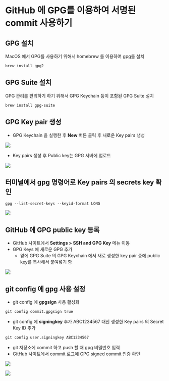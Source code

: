 # GitHub 에 GPG를 이용하여 서명된 commit 사용하기

## GPG 설치
MacOS 에서 GPG를 사용하기 위해서 homebrew 를 이용하여 gpg를 설치

```
brew install gpg2
```

## GPG Suite 설치

GPG 관리를 편리하기 하기 위해서 GPG Keychain 등이 포함된 GPG Suite 설치

```
brew install gpg-suite
```

## GPG Key pair 생성

* GPG Keychain 을 실행한 후 **New** 버튼 클릭 후 새로운 Key pairs 생성

![](https://hbn-blog-assets.s3.ap-northeast-2.amazonaws.com/sungkwang/2021/02/Screen_Shot_2021-02-02_at_1_04_31_AM.png)

* Key pairs 생성 후 Public key는 GPG 서버에 업로드

![](https://hbn-blog-assets.s3.ap-northeast-2.amazonaws.com/sungkwang/2021/02/Screen_Shot_2021-02-02_at_1_05_38_AM.png)

## 터미널에서 gpg 명령어로 Key pairs 의 secrets key 확인

```
gpg --list-secret-keys --keyid-format LONG
```

![](https://hbn-blog-assets.s3.ap-northeast-2.amazonaws.com/sungkwang/2021/02/Screen_Shot_2021-02-02_at_11_12_52_AM.png)

## GitHub 에 GPG public key 등록

* GitHub 사이트에서 **Settings > SSH and GPG Key** 메뉴 이동
* GPG Keys 에 새로운 GPG 추가
    * 앞에 GPG Suite 의 GPG Keychain 에서 새로 생성한 key pair 중에 public key를 복사해서 붙여넣기 함

![](https://hbn-blog-assets.s3.ap-northeast-2.amazonaws.com/sungkwang/2021/02/Screen_Shot_2021-02-02_at_10_58_22_AM.png)    

## git config 에 gpg 사용 설정

* git config 에 **gpgsign** 사용 활성화

```
git config commit.gpgsign true
```

* git config 에 **signingkey** 추가
ABC1234567 대신 생성한 Key pairs 의 Secret Key ID 추가
```
git config user.signingkey ABC1234567
```

* git 저장소에 commit 하고 push 할 때 gpg 비밀번호 입력
* GitHub 사이트에서 commit 로그에 GPG signed commit 인증 확인

![](https://hbn-blog-assets.s3.ap-northeast-2.amazonaws.com/sungkwang/2021/02/Screen%20Shot%202021-02-02%20at%2011.18.19%20AM.png)

![](https://hbn-blog-assets.s3.ap-northeast-2.amazonaws.com/sungkwang/2021/02/Screen%20Shot%202021-02-02%20at%2011.25.31%20AM.png)